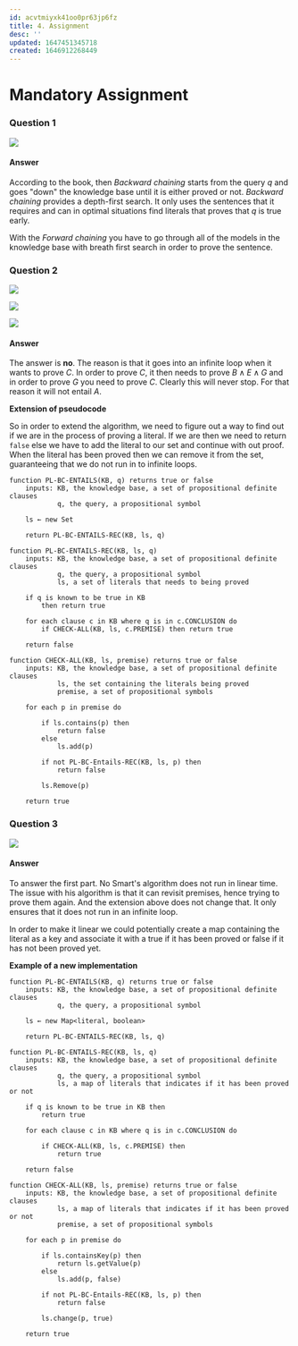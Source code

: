 ```yaml
---
id: acvtmiyxk41oo0pr63jp6fz
title: 4. Assignment
desc: ''
updated: 1647451345718
created: 1646912268449
---
```

# Mandatory Assignment

### Question 1
![](/assets/images/2022-03-10-12-39-02.png)

#### Answer
According to the book, then *Backward chaining* starts from the query $q$ and goes "down" the knowledge base until it is either proved or not. *Backward chaining* provides a depth-first search. It only uses the sentences that it requires and can in optimal situations find literals that proves that $q$ is true early.

With the *Forward chaining* you have to go through all of the models in the knowledge base with breath first search in order to prove the sentence.

### Question 2
![](/assets/images/2022-03-10-13-36-42.png)

![](/assets/images/2022-03-10-13-36-58.png)

![](/assets/images/2022-03-10-13-41-35.png)

#### Answer
The answer is **no**. The reason is that it goes into an infinite loop when it wants to prove $C$. In order to prove $C$, it then needs to prove $B \land E \land G$ and in order to prove $G$ you need to prove $C$. Clearly this will never stop. 
For that reason it will not entail $A$.

**Extension of pseudocode**

So in order to extend the algorithm, we need to figure out a way to find out if we are in the process of proving a literal. If we are then we need to return `false` else we have to add the literal to our set and continue with out proof. When the literal has been proved then we can remove it from the set, guaranteeing that we do not run in to infinite loops. 

```
function PL-BC-ENTAILS(KB, q) returns true or false
    inputs: KB, the knowledge base, a set of propositional definite clauses
            q, the query, a propositional symbol
        
    ls ← new Set

    return PL-BC-ENTAILS-REC(KB, ls, q)
```
```
function PL-BC-ENTAILS-REC(KB, ls, q)
    inputs: KB, the knowledge base, a set of propositional definite clauses
            q, the query, a propositional symbol
            ls, a set of literals that needs to being proved
        
    if q is known to be true in KB 
        then return true
        
    for each clause c in KB where q is in c.CONCLUSION do
        if CHECK-ALL(KB, ls, c.PREMISE) then return true
        
    return false
```
```
function CHECK-ALL(KB, ls, premise) returns true or false
    inputs: KB, the knowledge base, a set of propositional definite clauses
            ls, the set containing the literals being proved
            premise, a set of propositional symbols

    for each p in premise do
    
        if ls.contains(p) then
            return false
        else 
            ls.add(p)
            
        if not PL-BC-Entails-REC(KB, ls, p) then 
            return false
    
        ls.Remove(p)    
    
    return true
```

### Question 3
![](/assets/images/2022-03-10-18-16-59.png)

#### Answer
To answer the first part. No Smart's algorithm does not run in linear time. The issue with his algorithm is that it can revisit premises, hence trying to prove them again.
And the extension above does not change that. It only ensures that it does not run in an infinite loop. 

In order to make it linear we could potentially create a map containing the literal as a key and associate it with a true if it has been proved or false if it has not been proved yet. 

**Example of a new implementation**
```
function PL-BC-ENTAILS(KB, q) returns true or false
    inputs: KB, the knowledge base, a set of propositional definite clauses
            q, the query, a propositional symbol
        
    ls ← new Map<literal, boolean>

    return PL-BC-ENTAILS-REC(KB, ls, q)
```
```
function PL-BC-ENTAILS-REC(KB, ls, q)
    inputs: KB, the knowledge base, a set of propositional definite clauses
            q, the query, a propositional symbol
            ls, a map of literals that indicates if it has been proved or not
        
    if q is known to be true in KB then 
        return true
        
    for each clause c in KB where q is in c.CONCLUSION do
    
        if CHECK-ALL(KB, ls, c.PREMISE) then 
            return true
        
    return false
```
```
function CHECK-ALL(KB, ls, premise) returns true or false
    inputs: KB, the knowledge base, a set of propositional definite clauses
            ls, a map of literals that indicates if it has been proved or not
            premise, a set of propositional symbols
            
    for each p in premise do
    
        if ls.containsKey(p) then
            return ls.getValue(p)
        else 
            ls.add(p, false)
        
        if not PL-BC-Entails-REC(KB, ls, p) then 
            return false
    
        ls.change(p, true)    
    
    return true
```